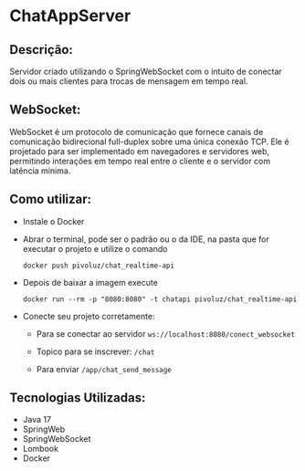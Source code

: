 # ChatAppServer

## Descrição:
Servidor criado utilizando o SpringWebSocket com o intuito de conectar dois ou mais clientes para trocas de mensagem em tempo real.  
  
## WebSocket:
WebSocket é um protocolo de comunicação que fornece canais de comunicação bidirecional full-duplex sobre uma única conexão TCP. 
Ele é projetado para ser implementado em navegadores e servidores web, permitindo interações em tempo real entre o cliente e o servidor com latência mínima.

## Como utilizar: 
* Instale o Docker
* Abrar o terminal, pode ser o padrão ou o da IDE, na pasta que for executar o projeto e utilize o comando

  ``
  docker push pivoluz/chat_realtime-api
  ``

* Depois de baixar a imagem execute

  ``
  docker run --rm -p "8080:8080" -t chatapi pivoluz/chat_realtime-api
  ``
  
* Conecte seu projeto corretamente:

  * Para se conectar ao servidor ``ws://localhost:8080/conect_websocket``
  
  * Topico para se inscrever: ``/chat``
    
  * Para enviar ``/app/chat_send_message``

## Tecnologias Utilizadas:
* Java 17
* SpringWeb
* SpringWebSocket
* Lombook
* Docker
